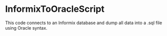 # InformixToOracleScript
This code connects to an Informix database and dump all data into a .sql file using Oracle syntax.
